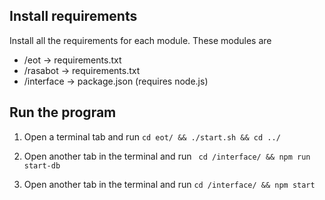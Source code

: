## Install requirements

Install all the requirements for each module. These modules are
* /eot -> requirements.txt
* /rasabot -> requirements.txt
* /interface -> package.json (requires node.js)

## Run the program

1. Open a terminal tab and run `cd eot/ && ./start.sh && cd ../`

2. Open another tab in the terminal and run ` cd /interface/ && npm run start-db`

3. Open another tab in the terminal and run `cd /interface/ && npm start`